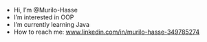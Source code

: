 -  Hi, I’m @Murilo-Hasse
-  I’m interested in OOP
-  I’m currently learning Java
-  How to reach me: www.linkedin.com/in/murilo-hasse-349785274


<!---
Murilo-Hasse/Murilo-Hasse is a ✨ special ✨ repository because its `README.md` (this file) appears on your GitHub profile.
You can click the Preview link to take a look at your changes.
--->
